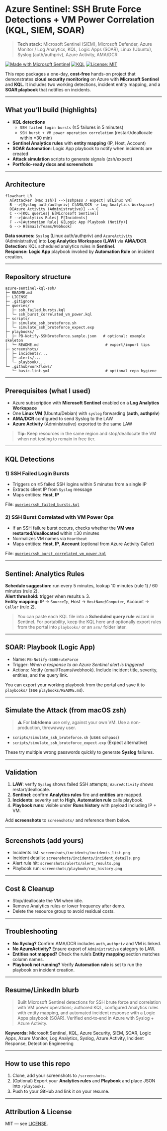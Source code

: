 # Azure Sentinel: SSH Brute Force Detections + VM Power Correlation (KQL, SIEM, SOAR)

> **Tech stack:** Microsoft Sentinel (SIEM), Microsoft Defender, Azure Monitor / Log Analytics, KQL, Logic Apps (SOAR), Linux (Ubuntu), Syslog (auth/authpriv), Azure Activity, AMA/DCR

[![Made with Microsoft Sentinel](https://img.shields.io/badge/Microsoft%20Sentinel-SIEM%2FSOAR-blue)](#)
[![KQL](https://img.shields.io/badge/KQL-queries-success)](#)
[![License: MIT](https://img.shields.io/badge/License-MIT-green.svg)](LICENSE)

This repo packages a one-day, **cost-free** hands-on project that demonstrates **cloud security monitoring** on Azure with **Microsoft Sentinel** and **KQL**. It includes two working detections, incident entity mapping, and a **SOAR playbook** that notifies on incidents.

---

## What you’ll build (highlights)

- **KQL detections**
  - `SSH failed login bursts` (≥5 failures in 5 minutes)
  - `SSH burst + VM power operation correlation` (restart/deallocate within ±30 min)
- **Sentinel Analytics rules** with **entity mapping** (IP, Host, Account)
- **SOAR Automation**: Logic App playbook to notify when incidents are created
- **Attack simulation** scripts to generate signals (zsh/expect)
- **Portfolio-ready docs and screenshots**

---

## Architecture

```mermaid
flowchart LR
  A[Attacker (Mac zsh)] -->|sshpass / expect| B[Linux VM]
  B -->|Syslog auth/authpriv| C[AMA/DCR -> Log Analytics Workspace]
  D[Azure Activity (Administrative)] --> C
  C -->|KQL queries| E[Microsoft Sentinel]
  E -->|Analytics Rules| F[Incidents]
  F -->|Automation Rule| G[Logic App Playbook (Notify)]
  G --> H[Email/Teams/Webhook]
```

**Data sources:** `Syslog` (Linux auth/authpriv) and `AzureActivity` (Administrative) into **Log Analytics Workspace (LAW)** via **AMA/DCR**.  
**Detection:** KQL scheduled analytics rules in **Sentinel**.  
**Response:** **Logic App** playbook invoked by **Automation Rule** on incident creation.

---

## Repository structure

```
azure-sentinel-kql-ssh/
├─ README.md
├─ LICENSE
├─ .gitignore
├─ queries/
│  ├─ ssh_failed_bursts.kql
│  └─ ssh_burst_correlated_vm_power.kql
├─ scripts/
│  ├─ simulate_ssh_bruteforce.sh
│  └─ simulate_ssh_bruteforce_expect.exp
├─ playbooks/
│  ├─ PB-Notify-SSHBruteForce.sample.json   # optional: example skeleton
│  └─ README.md                              # export/import tips
├─ screenshots/
│  ├─ incidents/...
│  ├─ alerts/...
│  └─ playbook/...
└─ .github/workflows/
   └─ basic-lint.yml                         # optional repo hygiene
```

---

## Prerequisites (what I used)

- Azure subscription with **Microsoft Sentinel** enabled on a **Log Analytics Workspace**
- One **Linux VM** (Ubuntu/Debian) with `syslog` forwarding (**auth**, **authpriv**)
- **AMA/DCR** configured to send Syslog to the LAW
- **Azure Activity** (Administrative) exported to the same LAW

> **Tip:** Keep resources in the same region and stop/deallocate the VM when not testing to remain in free tier.

---

## KQL Detections

### 1) SSH Failed Login Bursts

- Triggers on ≥5 failed SSH logins within 5 minutes from a single IP
- Extracts client IP from `Syslog` message
- Maps entities: **Host**, **IP**

File: [`queries/ssh_failed_bursts.kql`](queries/ssh_failed_bursts.kql)

### 2) SSH Burst Correlated with VM Power Ops

- If an SSH failure burst occurs, checks whether the **VM was restarted/deallocated** within ±30 minutes
- Normalizes VM names via `Heartbeat`
- Maps entities: **Host**, **IP**, **Account** (optional from Azure Activity Caller)

File: [`queries/ssh_burst_correlated_vm_power.kql`](queries/ssh_burst_correlated_vm_power.kql)

---

## Sentinel: Analytics Rules

**Schedule suggestion:** run every 5 minutes, lookup 10 minutes (rule 1) / 60 minutes (rule 2).  
**Alert threshold:** trigger when results ≥ 3.  
**Entity mapping:** IP → `SourceIp`, Host → `HostName`/`Computer`, Account → `Caller` (rule 2).

> You can paste each KQL file into a **Scheduled query rule** wizard in Sentinel. For portability, keep the KQL here and optionally export rules from the portal into `playbooks/` or an `arm/` folder later.

---

## SOAR: Playbook (Logic App)

- Name: `PB-Notify-SSHBruteForce`
- Trigger: _When a response to an Azure Sentinel alert is triggered_
- Actions: Notify (email/Teams/webhook). Include incident title, severity, entities, and the query link.

You can export your working playbook from the portal and save it to `playbooks/` (see `playbooks/README.md`).

---

## Simulate the Attack (from macOS zsh)

> ⚠️ For **lab/demo** use only, against your own VM. Use a non-production, throwaway user.

- `scripts/simulate_ssh_bruteforce.sh` (uses `sshpass`)  
- `scripts/simulate_ssh_bruteforce_expect.exp` (Expect alternative)

These try multiple wrong passwords quickly to generate **Syslog** failures.

---

## Validation

1. **LAW**: verify `Syslog` shows failed SSH attempts; `AzureActivity` shows restart/deallocate.
2. **Sentinel**: confirm **Analytics rules** fire and **entities** are mapped.
3. **Incidents**: severity set to **High**, **Automation rule** calls playbook.
4. **Playbook runs**: visible under **Runs history** with payload including IP + VM.

Add **screenshots** to `screenshots/` and reference them below.

---

## Screenshots (add yours)

- Incidents list: `screenshots/incidents/incidents_list.png`
- Incident details: `screenshots/incidents/incident_details.png`
- Alert rule hit: `screenshots/alerts/alert_results.png`
- Playbook run: `screenshots/playbook/run_history.png`

---

## Cost & Cleanup

- Stop/deallocate the VM when idle.  
- Remove Analytics rules or lower frequency after demo.  
- Delete the resource group to avoid residual costs.

---

## Troubleshooting

- **No Syslog?** Confirm AMA/DCR includes `auth,authpriv` and VM is linked.
- **No AzureActivity?** Ensure export of `Administrative` category to LAW.
- **Entities not mapped?** Check the rule’s **Entity mapping** section matches column names.
- **Playbook not running?** Verify **Automation rule** is set to run the playbook on incident creation.

---

## Resume/LinkedIn blurb

> Built Microsoft Sentinel detections for SSH brute force and correlation with VM power operations; authored KQL, configured Analytics rules with entity mapping, and automated incident response with a Logic Apps playbook (SOAR). Verified end‑to‑end in Azure with Syslog + Azure Activity.

**Keywords:** Microsoft Sentinel, KQL, Azure Security, SIEM, SOAR, Logic Apps, Azure Monitor, Log Analytics, Syslog, Azure Activity, Incident Response, Detection Engineering

---

## How to use this repo

1. Clone, add your screenshots to `/screenshots`.
2. (Optional) Export your **Analytics rules** and **Playbook** and place JSON into `/playbooks`.
3. Push to your GitHub and link it on your resume.

---

## Attribution & License

MIT — see [LICENSE](LICENSE).